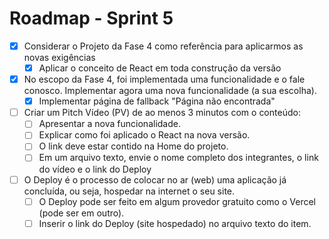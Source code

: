 # Roadmap - Sprint 5

- [x] Considerar o Projeto da Fase 4 como referência para aplicarmos as novas exigências
  - [x] Aplicar o conceito de React em toda construção da versão
- [x] No escopo da Fase 4, foi implementada uma funcionalidade e o fale conosco. Implementar agora uma nova funcionalidade (a sua escolha).
  - [x] Implementar página de fallback "Página não encontrada"
- [ ] Criar um Pitch Vídeo (PV) de ao menos 3 minutos com o conteúdo:
  - [ ] Apresentar a nova funcionalidade.
  - [ ] Explicar como foi aplicado o React na nova versão.
  - [ ] O link deve estar contido na Home do projeto.
  - [ ] Em um arquivo texto, envie o nome completo dos integrantes, o link do vídeo e o link do Deploy
- [ ] O Deploy é o processo de colocar no ar (web) uma aplicação já concluída, ou seja, hospedar na internet o seu site.
  - [ ] O Deploy pode ser feito em algum provedor gratuito como o Vercel (pode ser em outro).
  - [ ] Inserir o link do Deploy (site hospedado) no arquivo texto do item.
